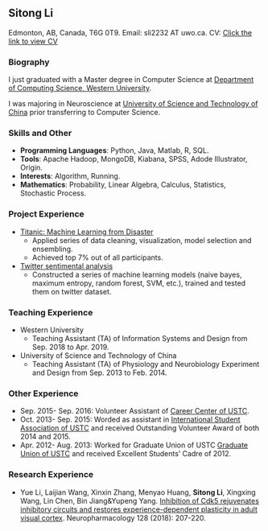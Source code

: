 ## **Sitong Li**
Edmonton, AB, Canada, T6G 0T9.
Email: sli2232 AT uwo.ca.
CV: [Click the link to view CV](./project/Resume_SitongLi.pdf)

### **Biography**
I just graduated with a Master degree in Computer Science at [Department of Computing Science, Western University](https://www.csd.uwo.ca/).

I was majoring in Neuroscience at [University of Science and Technology of China](https://en.ustc.edu.cn/) prior transferring to Computer Science.

### **Skills and Other**
- **Programming Languages**: Python, Java, Matlab, R, SQL.
- **Tools**: Apache Hadoop, MongoDB, Kiabana, SPSS, Adode Illustrator, Origin.
- **Interests**: Algorithm, Running.
- **Mathematics**: Probability, Linear Algebra, Calculus, Statistics, Stochastic Process.

### **Project Experience**
- [Titanic: Machine Learning from Disaster](https://www.kaggle.com/c/titanic/overview/)
   - Applied series of data cleaning, visualization, model selection and ensembling.
   - Achieved top 7% out of all participants.   
- [Twitter sentimental analysis](https://www.kaggle.com/c/twitter-sentiment-analysis2/overview)
   - Constructed a series of machine learning models (naive bayes, maximum entropy, random forest, SVM, etc.), trained and tested them on twitter dataset.

### **Teaching Experience**
- Western University
   - Teaching Assistant (TA) of Information Systems and Design from Sep. 2018 to Apr. 2019.
- University of Science and Technology of China
   - Teaching Assistant (TA) of Physiology and Neurobiology Experiment and Design from Sep. 2013 to Feb. 2014.

### **Other Experience**
- Sep. 2015- Sep. 2016: Volunteer Assistant of [Career Center of USTC](https://www.job.ustc.edu.cn/).
- Oct. 2013- Sep. 2015: Worded as assistant in [International Student Association of USTC](https://isa.ustc.edu.cn/xs/main.asp) and received Outstanding Volunteer Award of both 2014 and 2015.
- Apr. 2012- Aug. 2013: Worked for Graduate Union of USTC [Graduate Union of USTC](http://gradunion.ustc.edu.cn/) and received Excellent Students’ Cadre of 2012.  

### **Research Experience**
+ Yue Li, Laijian Wang, Xinxin Zhang, Menyao Huang, **Sitong Li**, Xingxing Wang, Lin Chen, Bin Jiang&Yupeng Yang. [Inhibition of Cdk5 rejuvenates inhibitory circuits and restores experience-dependent plasticity in adult visual cortex](https://www.sciencedirect.com/science/article/pii/S0028390817304823). Neuropharmacology 128 (2018): 207-220. 

